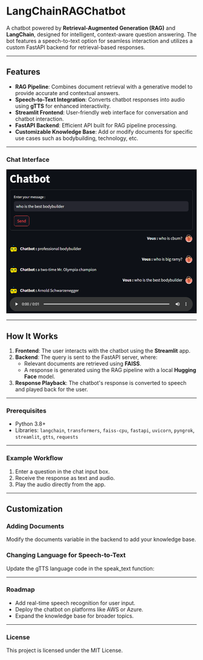 # LangChainRAGChatbot

A chatbot powered by **Retrieval-Augmented Generation (RAG)** and **LangChain**, designed for intelligent, context-aware question answering. The bot features a speech-to-text option for seamless interaction and utilizes a custom FastAPI backend for retrieval-based responses.

---

## Features

- **RAG Pipeline**: Combines document retrieval with a generative model to provide accurate and contextual answers.
- **Speech-to-Text Integration**: Converts chatbot responses into audio using **gTTS** for enhanced interactivity.
- **Streamlit Frontend**: User-friendly web interface for conversation and chatbot interaction.
- **FastAPI Backend**: Efficient API built for RAG pipeline processing.
- **Customizable Knowledge Base**: Add or modify documents for specific use cases such as bodybuilding, technology, etc.

---

### Chat Interface
![Chat Interface](./screenshots/chatbot-interface.png)

---

## How It Works

1. **Frontend**: The user interacts with the chatbot using the **Streamlit** app.
2. **Backend**: The query is sent to the FastAPI server, where:
   - Relevant documents are retrieved using **FAISS**.
   - A response is generated using the RAG pipeline with a local **Hugging Face** model.
3. **Response Playback**: The chatbot's response is converted to speech and played back for the user.

---

### Prerequisites
- Python 3.8+
- Libraries: `langchain`, `transformers`, `faiss-cpu`, `fastapi`, `uvicorn`, `pyngrok`, `streamlit`, `gtts`, `requests`

---

### Example Workflow
1. Enter a question in the chat input box.
2. Receive the response as text and audio.
3. Play the audio directly from the app.

---

## Customization
### Adding Documents
Modify the documents variable in the backend to add your knowledge base.

### Changing Language for Speech-to-Text
Update the gTTS language code in the speak_text function:

---

### Roadmap
- Add real-time speech recognition for user input.
- Deploy the chatbot on platforms like AWS or Azure.
- Expand the knowledge base for broader topics. 

---

### License
This project is licensed under the MIT License.
